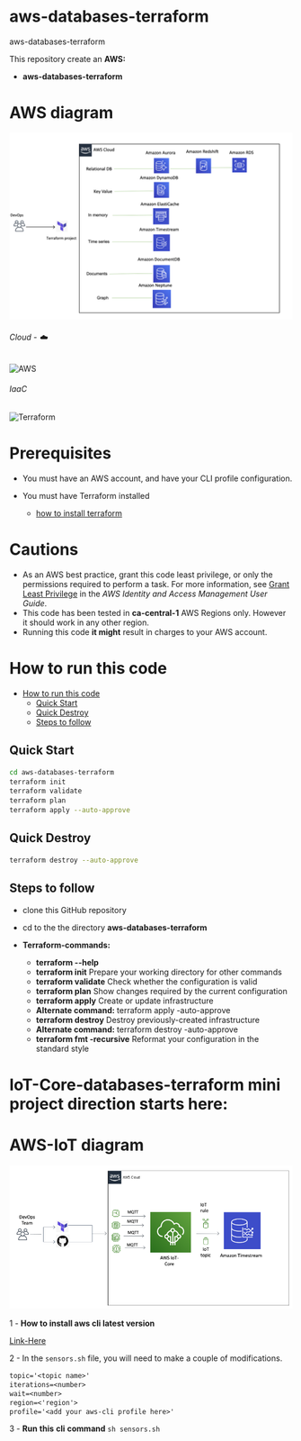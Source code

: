 # aws-databases-terraform
aws-databases-terraform

This repository create an __AWS:__

 - __aws-databases-terraform__

# AWS  diagram 
![Diagram](https://github.com/ValAug/aws-databases-terraform/blob/main/All-DBs.png)
###### Cloud - :cloud:
![AWS](https://img.shields.io/badge/-AWS-000000?style=flat&logo=Amazon%20AWS&logoColor=FF9900)

###### IaaC
![Terraform](https://img.shields.io/badge/-Terraform-000000?style=flat&logo=Terraform)

# Prerequisites

* You must have an AWS account, and have your CLI profile configuration.

* You must have Terraform installed
    - [how to install terraform](https://learn.hashicorp.com/tutorials/terraform/install-cli)

# Cautions

* As an AWS best practice, grant this code least privilege, or only the 
  permissions required to perform a task. For more information, see 
  [Grant Least Privilege](https://docs.aws.amazon.com/IAM/latest/UserGuide/best-practices.html#grant-least-privilege) 
  in the *AWS Identity and Access Management 
  User Guide*.
* This code has been tested in __ca-central-1__ AWS Regions only. However it should work in any other region. 
* Running this code __it might__ result in charges to your AWS account.

# How to run this code

- [How to run this code](#how-to-run-this-code)
  - [Quick Start](#quick-start)
  - [Quick Destroy](#quick-destroy)
  - [Steps to follow](#Steps-to-follow)

## Quick Start

```bash
cd aws-databases-terraform
terraform init
terraform validate
terraform plan
terraform apply --auto-approve
```
## Quick Destroy

```bash
terraform destroy --auto-approve
```

## Steps to follow

- clone this GitHub repository
- cd to the the directory __aws-databases-terraform__

- __Terraform-commands:__
    - __terraform --help__
    - __terraform init__ Prepare your working directory for other commands
    - __terraform validate__ Check whether the configuration is valid
    - __terraform plan__ Show changes required by the current configuration
    - __terraform apply__  Create or update infrastructure
    - __Alternate command:__ terraform apply -auto-approve
    - __terraform destroy__ Destroy previously-created infrastructure
    - __Alternate command:__ terraform destroy -auto-approve
    - __terraform fmt -recursive__ Reformat your configuration in the standard style

# __IoT-Core-databases-terraform mini project direction starts here:__

# AWS-IoT diagram 
![Diagram](https://github.com/ValAug/aws-databases-terraform/blob/main/IoT-TimeStream.png)

1 - __How to install aws cli latest version__

[Link-Here](https://docs.aws.amazon.com/cli/latest/userguide/getting-started-install.html)

2 - In the `sensors.sh` file, you will need to make a couple of modifications.

```
topic='<topic name>'
iterations=<number>
wait=<number>
region=<'region'>
profile='<add your aws-cli profile here>'

```

3  - __Run__ __this__ __cli__ __command__ `sh sensors.sh`
